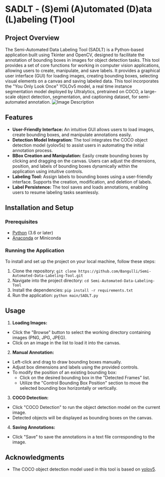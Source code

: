 # SADLT - (S)emi (A)utomated (D)ata (L)abeling (T)ool

## Project Overview
The Semi-Automated Data Labeling Tool (SADLT) is a Python-based application built using Tkinter and OpenCV, designed to facilitate the annotation of bounding boxes in images for object detection tasks. This tool provides a set of core functions for working in computer vision applications, allowing users to create, manipulate, and save labels. 
It provides a graphical user interface (GUI) for loading images, creating bounding boxes, selecting visual elements on a canvas and saving labeled data. This tool incorporates the "You Only Look Once" YOLOv5 model, a real time instance segmentation model deployed by Ultralytics, pretrained on COCO, a large-scale object detection, segmentation, and captioning dataset, for semi-automated annotation.
![Image Description](demo.png)


## Features
*   **User-Friendly Interface:** An intuitive GUI allows users to load images, create bounding boxes, and manipulate annotations easily.
*   **Detection Model Integration:** The tool integrates the COCO object detection model (yolov5s) to assist users in automating the initial annotation process.
*   **BBox Creation and Manipulation:** Easily create bounding boxes by clicking and dragging on the canvas. Users can adjust the dimensions, position, and labels of bounding boxes dynamically within the application using intuitive controls.
*   **Labeling Tool:** Assign labels to bounding boxes using a user-friendly interface. Supports the creation, modification, and deletion of labels.
*   **Label Persistence:** The tool saves and loads annotations, enabling users to resume labeling tasks seamlessly.

     
## Installation and Setup
### Prerequisites

*   [Python](https://www.python.org/) (3.6 or later)
*   [Anaconda](https://www.anaconda.com/) or Miniconda

### Running the Application

To install and set up the project on your local machine, follow these steps:

1. Clone the repository: `git clone https://github.com/Bangulli/Semi-Automated-Data-Labeling-Tool.git`
2. Navigate into the project directory: `cd Semi-Automated-Data-Labeling-Tool`
3. Install the dependencies: `pip install -r requirements.txt`
4. Run the application: `python main/SADLT.py`

## Usage

1.  **Loading Images:**
    
*   Click the "Browse" button to select the working directory containing images (PNG, JPG, JPEG).
*   Click on an image in the list to load it into the canvas.

2.  **Manual Annotation:**
    
*   Left-click and drag to draw bounding boxes manually.
*   Adjust box dimensions and labels using the provided controls.
*   To modify the position of an existing bounding box:
    *   Click on the desired bounding box in the "Detected Frames" list.
    *   Utilize the "Control Bounding Box Position" section to move the selected bounding box horizontally or vertically.

3.  **COCO Detection:**
    
*   Click "COCO Detection" to run the object detection model on the current image.
*   Detected objects will be displayed as bounding boxes on the canvas.

4.  **Saving Annotations:**
    
*   Click "Save" to save the annotations in a text file corresponding to the image.



## Acknowledgments
*   The COCO object detection model used in this tool is based on [yolov5](https://pytorch.org/hub/ultralytics_yolov5/).

